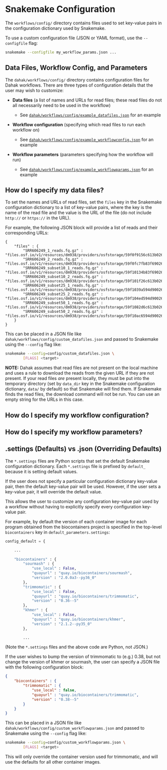 # Snakemake Configuration

The `workflows/config/` directory contains files used to set 
key-value pairs in the configuration dictionary used by Snakemake.

To use a custom configuration file (JSON or YAML format), use the
`--configfile` flag:

```bash
snakemake --configfile my_workflow_params.json ...
```


## Data Files, Workflow Config, and Parameters

The `dahak/workflows/config/` directory contains configuration files for
Dahak workflows. There are three types of configuration details that the user
may wish to customize:

* **Data files** (a list of names and URLs for read files; these read files do not
  all necessarily need to be used in the workflow)
    * See [`dahak/workflows/config/example_datafiles.json`](https://github.com/dahak-metagenomics/dahak/blob/master/workflows/config/example_datafiles.json)
      for an example

* **Workflow configuration** (specifying which read files to run each workflow on)
    * See [`dahak/workflows/config/example_workflowconfig.json`](https://github.com/dahak-metagenomics/dahak/blob/master/workflows/config/example_workflowconfig.json)
      for an example

* **Workflow parameters** (parameters specifying how the workflow will run)
    * See [`dahak/workflows/config/example_workflowparams.json`](https://github.com/dahak-metagenomics/dahak/blob/master/workflows/config/example_workflowparams.json)
      for an example


## How do I specify my data files?

To set the names and URLs of read files, set the `files` key in the Snakemake
configuration dictionary to a list of key-value pairs, where the key is the 
name of the read file and the value is the URL of the file (do not include 
`http://` or `https://` in the URL).

For example, the following JSON block will provide a list of reads and their
corresponding URLs:

```
{
    "files" : {
        "SRR606249_1_reads.fq.gz" :           "files.osf.io/v1/resources/dm938/providers/osfstorage/59f0f9156c613b026430dbc7",
        "SRR606249_2_reads.fq.gz" :           "files.osf.io/v1/resources/dm938/providers/osfstorage/59f0fc7fb83f69026076be47",
        "SRR606249_subset10_1_reads.fq.gz" :  "files.osf.io/v1/resources/dm938/providers/osfstorage/59f10134b83f69026377611b",
        "SRR606249_subset10_2_reads.fq.gz" :  "files.osf.io/v1/resources/dm938/providers/osfstorage/59f101f26c613b026330e53a",
        "SRR606249_subset25_1_reads.fq.gz" :  "files.osf.io/v1/resources/dm938/providers/osfstorage/59f1039a594d900263120c38",
        "SRR606249_subset25_2_reads.fq.gz" :  "files.osf.io/v1/resources/dm938/providers/osfstorage/59f104ed594d90026411f486",
        "SRR606249_subset50_1_reads.fq.gz" :  "files.osf.io/v1/resources/dm938/providers/osfstorage/59f1082d6c613b026430e5cf",
        "SRR606249_subset50_2_reads.fq.gz" :  "files.osf.io/v1/resources/dm938/providers/osfstorage/59f10ac6594d900262123e77",
    }
}
```

This can be placed in a JSON file like `dahak/workflows/config/custom_datafiles.json` 
and passed to Snakemake using the `--config` flag like:

```bash
snakemake --config=config/custom_datafiles.json \
        [FLAGS] <target>
```

**NOTE:** Dahak assumes that read files are not present on the local machine and
uses a rule to download the reads from the given URL if they are not present.
If your read files *are* present locally, they must be put into the temporary
directory (set by `data_dir` key in the Snakemake configuration dictionary, 
`data/` by default) so that Snakemake will find them. If Snakemake finds the 
read files, the download command will not be run. You can use an empty string
for the URLs in this case.


## How do I specify my workflow configuration?


## How do I specify my workflow parameters?


## .settings (Defaults) vs .json (Overriding Defaults)

The `*.settings` files are Python scripts that set the default
Snakemake configuration dictionary. Each `*.settings` file is
prefixed by `default_` because it is setting default values.

If the user does not specify a particular configuration dictionary
key-value pair, then the default key-value pair will be used.
However, if the user sets a key-value pair, it will override
the default value.

This allows the user to customize any configuration key-value pair
used by a workflow without having to explicitly specify every 
configuration key-value pair.

For example, by default the version of each container image for each
program obtained from the biocontainers project is specified in the
top-level `biocontainers` key in `default_parameters.settings`:

```python
config_default = {

    ...

    "biocontainers" : {
        "sourmash" : {
            "use_local" : False,
            "quayurl" : "quay.io/biocontainers/sourmash",
            "version" : "2.0.0a3--py36_0"
        },
        "trimmomatic" : {
            "use_local" : False,
            "quayurl" : "quay.io/biocontainers/trimmomatic",
            "version" : "0.36--5"
        },
        "khmer" : {
            "use_local" : False,
            "quayurl" : "quay.io/biocontainers/khmer",
            "version" : "2.1.2--py35_0"
        },

        ...
```

(Note the `*.settings` files and the above code are Python, not JSON.)

If the user wishes to bump the version of trimmomatic to (e.g.) 0.38,
but not change the version of khmer or sourmash, the user can specify
a JSON file with the following configuration block:

```json
{
    "biocontainers" : {
        "trimmomatic" : {
            "use_local" : false,
            "quayurl" : "quay.io/biocontainers/trimmomatic",
            "version" : "0.38--5"
        }
    }
}
```

This can be placed in a JSON file like `dahak/workflows/config/custom_workflowparams.json` 
and passed to Snakemake using the `--config` flag like:

```bash
snakemake --config=config/custom_workflowparams.json \
        [FLAGS] <target>
```

This will only override the container version used for trimmomatic, and will
use the defaults for all other container images.


